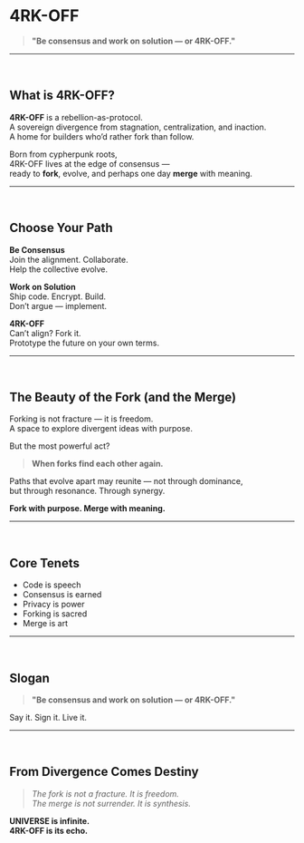 # 4RK-OFF

> **"Be consensus and work on solution — or 4RK-OFF."**

---  
<br>

## What is 4RK-OFF?

**4RK-OFF** is a rebellion-as-protocol.  
A sovereign divergence from stagnation, centralization, and inaction.  
A home for builders who’d rather fork than follow.

Born from cypherpunk roots,  
4RK-OFF lives at the edge of consensus —  
ready to **fork**, evolve, and perhaps one day **merge** with meaning.

---  
<br>

## Choose Your Path

**Be Consensus**  
Join the alignment. Collaborate.  
Help the collective evolve.

**Work on Solution**  
Ship code. Encrypt. Build.  
Don’t argue — implement.

**4RK-OFF**  
Can’t align? Fork it.  
Prototype the future on your own terms.

---  
<br>

## The Beauty of the Fork (and the Merge)

Forking is not fracture — it is freedom.  
A space to explore divergent ideas with purpose.

But the most powerful act?

> **When forks find each other again.**

Paths that evolve apart may reunite — not through dominance,  
but through resonance. Through synergy.

**Fork with purpose. Merge with meaning.**

---  
<br>

## Core Tenets

- Code is speech  
- Consensus is earned  
- Privacy is power  
- Forking is sacred  
- Merge is art

---  
<br>

## Slogan

> **"Be consensus and work on solution — or 4RK-OFF."**

Say it. Sign it. Live it.

---  
<br>

## From Divergence Comes Destiny

> _The fork is not a fracture. It is freedom._  
> _The merge is not surrender. It is synthesis._

**UNIVERSE is infinite.**  
**4RK-OFF is its echo.**
